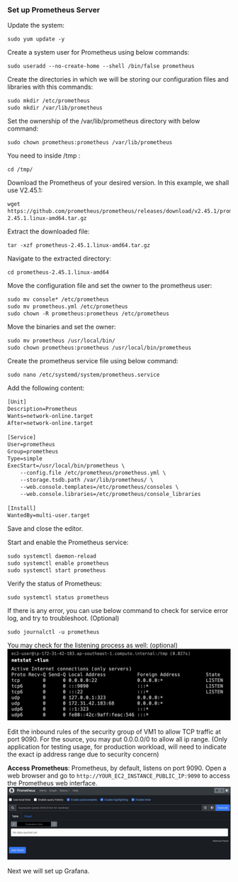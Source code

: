 ### Set up Prometheus Server

Update the system:
```
sudo yum update -y
```

Create a system user for Prometheus using below commands:
```
sudo useradd --no-create-home --shell /bin/false prometheus
```

Create the directories in which we will be storing our configuration files and libraries with this commands:
```
sudo mkdir /etc/prometheus 
sudo mkdir /var/lib/prometheus
```

Set the ownership of the /var/lib/prometheus directory with below command:
```
sudo chown prometheus:prometheus /var/lib/prometheus
```

You need to inside /tmp :
```
cd /tmp/
```

Download the Prometheus of your desired version. In this example, we shall use V2.45.1: 
```
wget https://github.com/prometheus/prometheus/releases/download/v2.45.1/prometheus-2.45.1.linux-amd64.tar.gz
```

Extract the downloaded file:
```
tar -xzf prometheus-2.45.1.linux-amd64.tar.gz
```

Navigate to the extracted directory:
```
cd prometheus-2.45.1.linux-amd64
```

Move the configuration file and set the owner to the prometheus user:
```
sudo mv console* /etc/prometheus 
sudo mv prometheus.yml /etc/prometheus 
sudo chown -R prometheus:prometheus /etc/prometheus
```

Move the binaries and set the owner:
```
sudo mv prometheus /usr/local/bin/
sudo chown prometheus:prometheus /usr/local/bin/prometheus
```

Create the prometheus service file using below command:
```
sudo nano /etc/systemd/system/prometheus.service
```

Add the following content:
```
[Unit] 
Description=Prometheus 
Wants=network-online.target 
After=network-online.target 

[Service] 
User=prometheus 
Group=prometheus 
Type=simple 
ExecStart=/usr/local/bin/prometheus \ 
    --config.file /etc/prometheus/prometheus.yml \ 
    --storage.tsdb.path /var/lib/prometheus/ \ 
    --web.console.templates=/etc/prometheus/consoles \ 
    --web.console.libraries=/etc/prometheus/console_libraries 
    
[Install] 
WantedBy=multi-user.target
```
Save and close the editor.

Start and enable the Prometheus service:
```
sudo systemctl daemon-reload
sudo systemctl enable prometheus
sudo systemctl start prometheus
```

Verify the status of Prometheus:
```
sudo systemctl status prometheus
```

If there is any error, you can use below command to check for service error log, and try to troubleshoot. (Optional)
```
sudo journalctl -u prometheus
```

You may check for the listening process as well: (optional)
![](doc_images/netstat_tlun.png)

Edit the inbound rules of the security group of VM1 to allow TCP traffic at port 9090. For the source, you may put 0.0.0.0/0 to allow all ip range. (Only application for testing usage, for production workload, will need to indicate the exact ip address range due to security concern)

**Access Prometheus**: 
Prometheus, by default, listens on port 9090. Open a web browser and go to `http://YOUR_EC2_INSTANCE_PUBLIC_IP:9090` to access the Prometheus web interface.
![](doc_images/prometheus_server_home_page.png)

Next we will set up Grafana. 